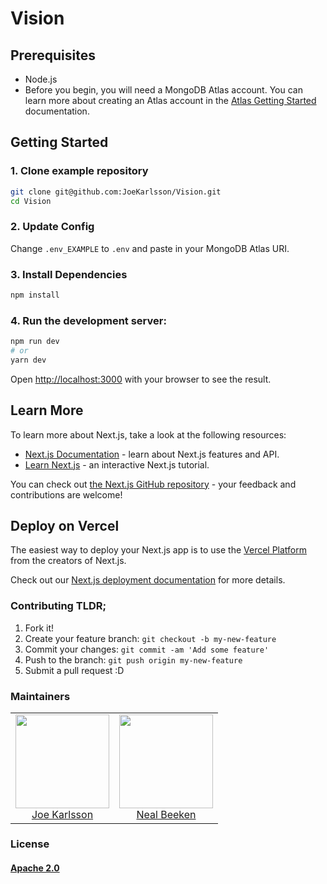 # Vision

## Prerequisites

- Node.js
- Before you begin, you will need a MongoDB Atlas account. You can learn more about creating an Atlas account in the [Atlas Getting Started](https://docs.atlas.mongodb.com/getting-started/) documentation.


## Getting Started

### 1. Clone example repository

```sh
git clone git@github.com:JoeKarlsson/Vision.git
cd Vision
```

### 2. Update Config

Change `.env_EXAMPLE` to `.env` and paste in your MongoDB Atlas URI.

### 3. Install Dependencies

```sh
npm install
```

### 4. Run the development server:

```sh
npm run dev
# or
yarn dev
```

Open [http://localhost:3000](http://localhost:3000) with your browser to see the result.

## Learn More

To learn more about Next.js, take a look at the following resources:

- [Next.js Documentation](https://nextjs.org/docs) - learn about Next.js features and API.
- [Learn Next.js](https://nextjs.org/learn) - an interactive Next.js tutorial.

You can check out [the Next.js GitHub repository](https://github.com/vercel/next.js/) - your feedback and contributions are welcome!

## Deploy on Vercel

The easiest way to deploy your Next.js app is to use the [Vercel Platform](https://vercel.com/new?utm_medium=default-template&filter=next.js&utm_source=create-next-app&utm_campaign=create-next-app-readme) from the creators of Next.js.

Check out our [Next.js deployment documentation](https://nextjs.org/docs/deployment) for more details.

### Contributing TLDR;

1. Fork it!
2. Create your feature branch: `git checkout -b my-new-feature`
3. Commit your changes: `git commit -am 'Add some feature'`
4. Push to the branch: `git push origin my-new-feature`
5. Submit a pull request :D

### Maintainers

<table>
  <tbody>
    <tr>
      <td align="center">
        <img width="150 height="150"
        src="https://avatars.githubusercontent.com/JoeKarlsson?v=3">
        <br />
        <a href="https://github.com/JoeKarlsson">Joe Karlsson</a>
      </td>
      <td align="center">
        <img width="150 height="150"
        src="https://avatars.githubusercontent.com/nbbeeken?v=3">
        <br />
        <a href="https://github.com/nbbeeken">Neal Beeken</a>
      </td>
    <tr>
  <tbody>
</table>

### License

#### [Apache 2.0](./LICENSE)
